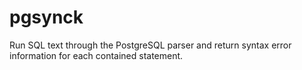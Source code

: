 pgsynck
=======

Run SQL text through the PostgreSQL parser and return syntax error information for each contained statement.
